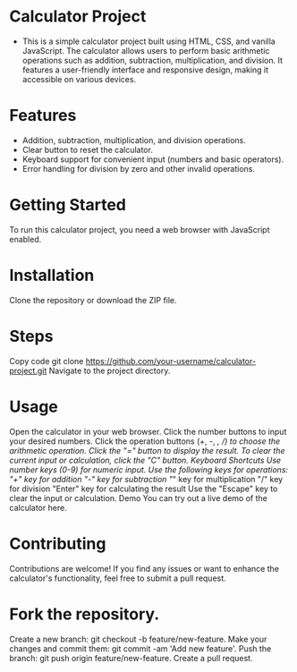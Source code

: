 # Calculator Project
- This is a simple calculator project built using HTML, CSS, and vanilla JavaScript. The calculator allows users to perform basic arithmetic operations such as addition, subtraction, multiplication, and division. It features a user-friendly interface and responsive design, making it accessible on various devices.

# Features
- Addition, subtraction, multiplication, and division operations.
- Clear button to reset the calculator.
- Keyboard support for convenient input (numbers and basic operators).
- Error handling for division by zero and other invalid operations.


# Getting Started

To run this calculator project, you need a web browser with JavaScript enabled.

# Installation
Clone the repository or download the ZIP file.

# Steps
Copy code
git clone https://github.com/your-username/calculator-project.git
Navigate to the project directory.



# Usage
Open the calculator in your web browser.
Click the number buttons to input your desired numbers.
Click the operation buttons (+, -, *, /) to choose the arithmetic operation.
Click the "=" button to display the result.
To clear the current input or calculation, click the "C" button.
Keyboard Shortcuts
Use number keys (0-9) for numeric input.
Use the following keys for operations:
"+" key for addition
"-" key for subtraction
"*" key for multiplication
"/" key for division
"Enter" key for calculating the result
Use the "Escape" key to clear the input or calculation.
Demo
You can try out a live demo of the calculator here.

# Contributing
Contributions are welcome! If you find any issues or want to enhance the calculator's functionality, feel free to submit a pull request.

# Fork the repository.
Create a new branch: git checkout -b feature/new-feature.
Make your changes and commit them: git commit -am 'Add new feature'.
Push the branch: git push origin feature/new-feature.
Create a pull request.
